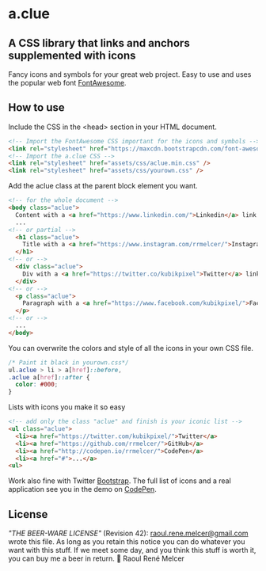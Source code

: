a.clue
===
## A CSS library that links and anchors supplemented with icons
Fancy icons and symbols for your great web project.
Easy to use and uses the popular web font [FontAwesome](http://fortawesome.github.io/Font-Awesome/).

## How to use
Include the CSS in the \<head\> section in your HTML document.
```html
<!-- Import the FontAwesome CSS important for the icons and symbols -->
<link rel="stylesheet" href="https://maxcdn.bootstrapcdn.com/font-awesome/x.x.x/css/font-awesome.min.css" />
<!-- Import the a.clue CSS -->
<link rel="stylesheet" href="assets/css/aclue.min.css" />
<link rel="stylesheet" href="assets/css/yourown.css" />
```
Add the aclue class at the parent block element you want.
```html
<!-- for the whole document -->
<body class="aclue">
  Content with a <a href="https://www.linkedin.com/">Linkedin</a> link
  ...
<!-- or partial -->
  <h1 class="aclue">
    Title with a <a href="https://www.instagram.com/rrmelcer/">Instagram</a> link
  </h1>
<!-- or -->
  <div class="aclue">
    Div with a <a href="https://twitter.co/kubikpixel">Twitter</a> link
  </div>
<!-- or -->
  <p class="aclue">
    Paragraph with a <a href="https://www.facebook.com/kubikpixel/">Facebook</a> link
  </p>
<!-- or -->
  ...
</body>
```

You can overwrite the colors and style of all the icons in your own CSS file.
```css
/* Paint it black in yourown.css*/
ul.aclue > li > a[href]::before,
.aclue a[href]::after {
  color: #000;
}
```

Lists with icons you make it so easy
```html
<!-- add only the class "aclue" and finish is your iconic list -->
<ul class="aclue">
  <li><a href="https://twitter.com/kubikpixel/">Twitter</a>
  <li><a href="https://github.com/rrmelcer/">GitHub</a>
  <li><a href="http://codepen.io/rrmelcer/">CodePen</a>
  <li><a href="#">...</a>
<ul>
```
Work also fine with Twitter [Bootstrap](http://getbootstrap.com/). The full list of icons and a real application see you in the demo on [CodePen](http://codepen.io/rrmelcer/pen/MyjpQK?editors=1100).

## License
*"THE BEER-WARE LICENSE"* (Revision 42):
<raoul.rene.melcer@gmail.com> wrote this file. As long as you retain this
notice you can do whatever you want with this stuff. If we meet some day,
and you think this stuff is worth it, you can buy me a beer in return.
:beers: Raoul René Melcer
